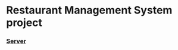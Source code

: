 # Restaurant Management System project

### [Server](https://github.com/mihad-khadem/rms-sevrer/tree/main)